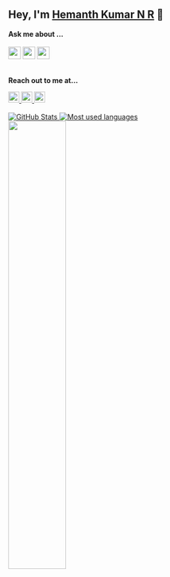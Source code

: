 ## Hey, I'm [Hemanth Kumar N R](https://github.com/hemanthkumarnr) 👋

**Ask me about ...**
</br>
<br/>
<img src='https://img.shields.io/badge/Android-3DDC84?logo=android&logoColor=white&style=for-the-badge' height='25'/> 
<img src='https://img.shields.io/badge/kotlin-%230095D5.svg?&style=for-the-badge&logo=python&logoColor=white' height='25'/> 
<img src="https://img.shields.io/badge/java-%23ED8B00.svg?&style=for-the-badge&logo=java&logoColor=white" height='25'/>
<br/>
<br/>

**Reach out to me at...**

<a href="linkedin.com/in/hemanth-kumar-n-r-5001401a3">
  <img alt="Linkdein" width="22px" height="22px" src="https://cdn.jsdelivr.net/npm/simple-icons@v3/icons/linkedin.svg" />
</a> 
<a href="https://www.instagram.com/hemanth_reddy___/">
  <img alt="Instagram" width="22px" height="22px" src="https://cdn.jsdelivr.net/npm/simple-icons@v3/icons/instagram.svg" />
</a>
<a href="https://www.facebook.com/hemanthyashureddy">
  <img  alt=" Facebook" width="22px" height="22px" src="https://cdn.jsdelivr.net/npm/simple-icons@v3/icons/facebook.svg" />
</a>

<br/>

<br/>
<a href="https://github.com/hemanthkumarnr">
 <img  src="https://github-readme-stats.vercel.app/api?username=hemanthkumarnr&show_icons=true&theme=light&line_height=27&include_all_commits=true" alt="GitHub Stats"/>
</a>
<a href="https://github.com/hemanthkumarnr">
  <img alt="Most used languages" src="https://github-readme-stats.vercel.app/api/top-langs/?username=hemanthkumarnr&theme=light&hide=css" />
</a>
<br>
<img width="48%" src="https://github-readme-streak-stats.herokuapp.com/?user=hemanthkumarnr&theme=light" />
